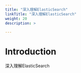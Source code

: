```yaml
---
title: "深入理解ElasticSearch"
linkTitle: "深入理解ElasticSearch"
weight: 20
description: >
  
---
```


# Introduction
深入理解ElasticSearch


